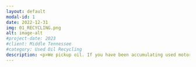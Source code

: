 ```yaml
---
layout: default
modal-id: 1
date: 2022-12-31
img: 01_RECYCLING.png
alt: image-alt
#project-date: 2023
#client: Middle Tennessee
#category: Used Oil Recycling
description: <p>We pickup oil. If you have been accumulating used motor or hydraulic oil then we can take it off your hands. Keep your work space and the environment safe and clean by scheduling a pickup today. No contracts, no hassle, just give us a call or text today:</p><p><a href="tel:6153542275">(615) 354-2275</a></p><p>If you are outside the Middle Tennessee area, let us know you're interested by taking 5-minutes to complete <a href="https://pbxjlp2uk28.typeform.com/to/dL5z7Cje" target="_blank" rel="noopener noreferrer">this form</a>.</p> <p>We only handle non-hazardous used oil. Each batch is tested on-site for the presence of chlorinated halogens prior to being collected.</p> <p>Follow us on <a href="https://twitter.com/SOCOindustrial" target="_blank" rel="noopener noreferrer">Twitter</a> to stay up to date.</p>
---
```

